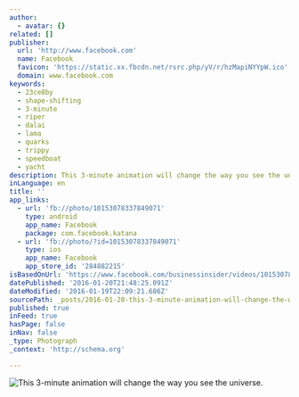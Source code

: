 ```yaml
---
author:
  - avatar: {}
related: []
publisher:
  url: 'http://www.facebook.com'
  name: Facebook
  favicon: 'https://static.xx.fbcdn.net/rsrc.php/yV/r/hzMapiNYYpW.ico'
  domain: www.facebook.com
keywords:
  - 23ce8by
  - shape-shifting
  - 3-minute
  - riper
  - dalai
  - lama
  - quarks
  - trippy
  - speedboat
  - yacht
description: This 3-minute animation will change the way you see the universe.
inLanguage: en
title: ''
app_links:
  - url: 'fb://photo/10153078337849071'
    type: android
    app_name: Facebook
    package: com.facebook.katana
  - url: 'fb://photo/?id=10153078337849071'
    type: ios
    app_name: Facebook
    app_store_id: '284882215'
isBasedOnUrl: 'https://www.facebook.com/businessinsider/videos/10153078337849071/?fref=nf'
datePublished: '2016-01-20T21:48:25.091Z'
dateModified: '2016-01-19T22:09:21.686Z'
sourcePath: _posts/2016-01-20-this-3-minute-animation-will-change-the-way-you-see-the-univ.md
published: true
inFeed: true
hasPage: false
inNav: false
_type: Photograph
_context: 'http://schema.org'

---
```

![This 3-minute animation will change the way you see the universe&period;](https://scontent.xx.fbcdn.net/hvthumb-xtf1/v/t15.0-10/p100x100/11919520_1224543684233307_1159448529_n.jpg?oh=4e4c6aea2ea4d242973c33efac138582&oe=573C4937)